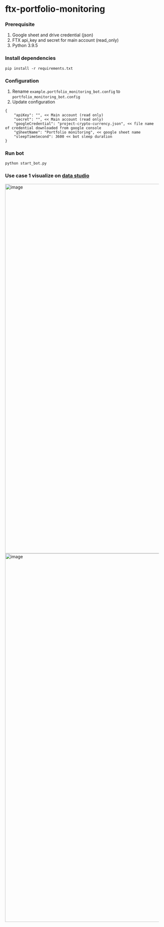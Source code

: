 # ftx-portfolio-monitoring

### Prerequisite
1) Google sheet and drive credential (json)
2) FTX api_key and secret for main account (read_only)
3) Python 3.9.5

### Install dependencies
```
pip install -r requirements.txt
```

### Configuration
1) Rename `example.portfolio_monitoring_bot.config` to `portfolio_monitoring_bot.config`
2) Update configuration
```
{
    "apiKey": "", << Main account (read only)
    "secret": "", << Main account (read only)
    "googleCredential": "project-crypto-currency.json", << file name of credential downloaded from google console
    "gSheetName": "Portfolio monitoring", << google sheet name
    "sleepTimeSecond": 3600 << bot sleep duration
}
```

### Run bot
```
python start_bot.py
```

### Use case 1 visualize on [data studio](https://datastudio.google.com)
<img width="1204" alt="image" src="https://user-images.githubusercontent.com/1745000/135710488-18d6f3b7-2d67-4a95-9344-226def080ba9.png">
<img width="1201" alt="image" src="https://user-images.githubusercontent.com/1745000/135710553-94206175-f48c-4ab7-91fa-fc484f273851.png">
